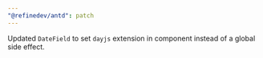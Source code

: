 ```yaml
---
"@refinedev/antd": patch
---
```


Updated `DateField` to set `dayjs` extension in component instead of a global side effect.

